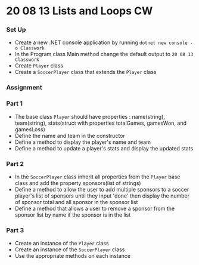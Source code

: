 # 20 08 13 Lists and Loops CW
### Set Up
- Create a new .NET console application by running `dotnet new console -o Classwork`
- In the Program class Main method change the default output to `20 08 13 Classwork`
- Create `Player` class
- Create a `SoccerPlayer` class that extends the `Player` class

### Assignment
### Part 1
- The base class `Player` should have properties : name(string), team(string), stats(struct with properties totalGames, gamesWon, and gamesLoss)
- Define the name and team in the constructor
- Define a method to display the player's name and team
- Define a method to update a player's stats and display the updated stats

### Part 2
- In the `SoccerPlayer` class inherit all properties from the `Player` base class and add the property sponsors(list of strings)
- Define a method to allow the user to add multiple sponsors to a soccer player's list of sponsors until they input 'done' then display the number of sponsor total and all sponsor in the sponsor list
- Define a method that allows a user to remove a sponsor from the sponsor list by name if the sponsor is in the list

### Part 3
- Create an instance of the `Player` class 
- Create an instance of the `SoccerPlayer` class
- Use the appropriate methods on each instance